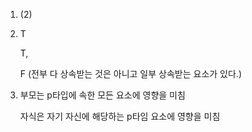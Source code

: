 1. (2)

2. T

   T,

   F (전부 다 상속받는 것은 아니고 일부 상속받는 요소가 있다.)

3. 부모는 p타입에 속한 모든 요소에 영향을 미침

   자식은 자기 자신에 해당하는 p타임 요소에 영향을 미침